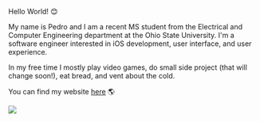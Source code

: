 
Hello World! 😊

My name is Pedro and I am a recent MS student from the Electrical and Computer Engineering department at the Ohio State University. I'm a software engineer interested in iOS development, user interface, and user experience.

In my free time I mostly play video games, do small side project (that will change soon!), eat bread, and vent about the cold.

You can find my website [here](https://esquilli.dev/) 🌎

![](https://komarev.com/ghpvc/?username=esquilli&color=red)
